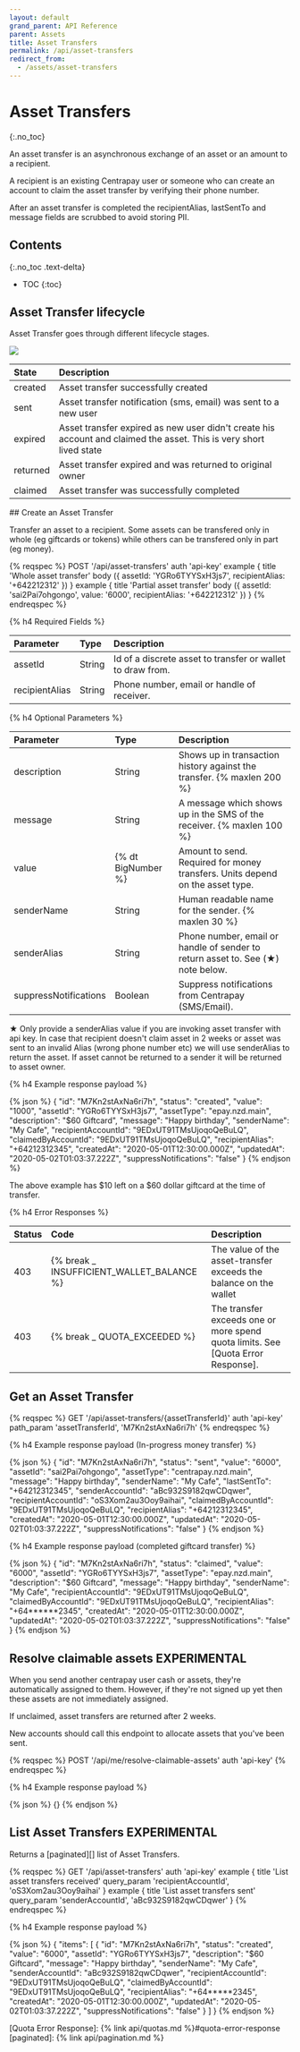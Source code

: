 ```yaml
---
layout: default
grand_parent: API Reference
parent: Assets
title: Asset Transfers
permalink: /api/asset-transfers
redirect_from:
  - /assets/asset-transfers
---
```


# Asset Transfers
{:.no_toc}

An asset transfer is an asynchronous exchange of an asset or an amount to a recipient.

A recipient is an existing Centrapay user or someone who can create an account to claim the asset transfer by verifying
their phone number.

After an asset transfer is completed the recipientAlias, lastSentTo and
message fields are scrubbed to avoid storing PII.


## Contents
{:.no_toc .text-delta}

* TOC
{:toc}

## Asset Transfer lifecycle

Asset Transfer goes through different lifecycle stages.

<img src="{{site.url}}/images/asset-lifecycle.png" style="display: block; margin: auto;" />

| State    | Description                                                                                                        |
|:---------|:-------------------------------------------------------------------------------------------------------------------|
| created  | Asset transfer successfully created                                                                                |
| sent     | Asset transfer notification (sms, email) was sent to a new user                                                    |
| expired  | Asset transfer expired as new user didn't create his account and claimed the asset. This is very short lived state |
| returned | Asset transfer expired and was returned to original owner                                                          |
| claimed  | Asset transfer was successfully completed                                                                          |

<a name="asset-transfer-create">
## Create an Asset Transfer

Transfer an asset to a recipient. Some assets can be transfered only in whole
(eg giftcards or tokens) while others can be transfered only in part (eg money).

{% reqspec %}
  POST '/api/asset-transfers'
  auth 'api-key'
  example {
    title 'Whole asset transfer'
    body ({
      assetId: 'YGRo6TYYSxH3js7',
      recipientAlias: '+642212312'
    })
  }
  example {
    title 'Partial asset transfer'
    body ({
      assetId: 'sai2Pai7ohgongo',
      value: '6000',
      recipientAlias: '+642212312'
    })
  }
{% endreqspec %}


{% h4 Required Fields %}

| Parameter      | Type   | Description                                                |
|:---------------|:-------|:-----------------------------------------------------------|
| assetId        | String | Id of a discrete asset to transfer or wallet to draw from. |
| recipientAlias | String | Phone number, email or handle of receiver.                 |


{% h4 Optional Parameters %}

| Parameter   | Type               | Description                                                                     |
| :---------- | :-----             | :---------                                                                      |
| description | String             | Shows up in transaction history against the transfer. {% maxlen 200 %}          |
| message     | String             | A message which shows up in the SMS of the receiver. {% maxlen 100 %}           |
| value       | {% dt BigNumber %} | Amount to send. Required for money transfers. Units depend on the asset type.   |
| senderName  | String             | Human readable name for the sender. {% maxlen 30 %}                             |
| senderAlias | String             | Phone number, email or handle of sender to return asset to. See (★) note below. |
| suppressNotifications | Boolean  | Suppress notifications from Centrapay (SMS/Email).                              |

★ Only provide a senderAlias value if you are invoking asset transfer with api
key. In case that recipient doesn't claim asset in 2 weeks or asset was sent to
an invalid Alias (wrong phone number etc) we will use senderAlias to return the
asset. If asset cannot be returned to a sender it will be returned to asset
owner.


{% h4 Example response payload %}

{% json %}
{
  "id": "M7Kn2stAxNa6ri7h",
  "status": "created",
  "value": "1000",
  "assetId": "YGRo6TYYSxH3js7",
  "assetType": "epay.nzd.main",
  "description": "$60 Giftcard",
  "message": "Happy birthday",
  "senderName": "My Cafe",
  "recipientAccountId": "9EDxUT91TMsUjoqoQeBuLQ",
  "claimedByAccountId": "9EDxUT91TMsUjoqoQeBuLQ",
  "recipientAlias": "+64212312345",
  "createdAt": "2020-05-01T12:30:00.000Z",
  "updatedAt": "2020-05-02T01:03:37.222Z",
  "suppressNotifications": "false"
}
{% endjson %}

The above example has $10 left on a $60 dollar giftcard at the time of transfer.

{% h4 Error Responses %}

| Status | Code                                      | Description                                                       |
|:-------|:------------------------------------------|:------------------------------------------------------------------|
| 403    | {% break _ INSUFFICIENT_WALLET_BALANCE %} | The value of the asset-transfer exceeds the balance on the wallet |
| 403    | {% break _ QUOTA_EXCEEDED %} | The transfer exceeds one or more spend quota limits. See [Quota Error Response]. |


## Get an Asset Transfer

{% reqspec %}
  GET '/api/asset-transfers/{assetTransferId}'
  auth 'api-key'
  path_param 'assetTransferId', 'M7Kn2stAxNa6ri7h'
{% endreqspec %}

{% h4 Example response payload (In-progress money transfer) %}

{% json %}
{
  "id": "M7Kn2stAxNa6ri7h",
  "status": "sent",
  "value": "6000",
  "assetId": "sai2Pai7ohgongo",
  "assetType": "centrapay.nzd.main",
  "message": "Happy birthday",
  "senderName": "My Cafe",
  "lastSentTo": "+64212312345",
  "senderAccountId": "aBc932S9182qwCDqwer",
  "recipientAccountId": "oS3Xom2au3Ooy9aihai",
  "claimedByAccountId": "9EDxUT91TMsUjoqoQeBuLQ",
  "recipientAlias": "+64212312345",
  "createdAt": "2020-05-01T12:30:00.000Z",
  "updatedAt": "2020-05-02T01:03:37.222Z",
  "suppressNotifications": "false"
}
{% endjson %}

{% h4 Example response payload (completed giftcard transfer) %}

{% json %}
{
  "id": "M7Kn2stAxNa6ri7h",
  "status": "claimed",
  "value": "6000",
  "assetId": "YGRo6TYYSxH3js7",
  "assetType": "epay.nzd.main",
  "description": "$60 Giftcard",
  "message": "Happy birthday",
  "senderName": "My Cafe",
  "recipientAccountId": "9EDxUT91TMsUjoqoQeBuLQ",
  "claimedByAccountId": "9EDxUT91TMsUjoqoQeBuLQ",
  "recipientAlias": "+64******2345",
  "createdAt": "2020-05-01T12:30:00.000Z",
  "updatedAt": "2020-05-02T01:03:37.222Z",
  "suppressNotifications": "false"
}
{% endjson %}

## Resolve claimable assets **EXPERIMENTAL**

When you send another centrapay user cash or assets, they're automatically assigned to them.
However, if they're not signed up yet then these assets are not immediately assigned.

If unclaimed, asset transfers are returned after 2 weeks.

New accounts should call this endpoint to allocate assets that you've been sent.

{% reqspec %}
  POST '/api/me/resolve-claimable-assets'
  auth 'api-key'
{% endreqspec %}

{% h4 Example response payload %}

{% json %}
{}
{% endjson %}

## List Asset Transfers **EXPERIMENTAL**

Returns a [paginated][] list of Asset Transfers.

{% reqspec %}
  GET '/api/asset-transfers'
  auth 'api-key'
  example {
    title 'List asset transfers received'
    query_param 'recipientAccountId', 'oS3Xom2au3Ooy9aihai'
  }
  example {
    title 'List asset transfers sent'
    query_param 'senderAccountId', 'aBc932S9182qwCDqwer'
  }
{% endreqspec %}

{% h4 Example response payload %}

{% json %}
{
  "items": [
    {
      "id": "M7Kn2stAxNa6ri7h",
      "status": "created",
      "value": "6000",
      "assetId": "YGRo6TYYSxH3js7",
      "description": "$60 Giftcard",
      "message": "Happy birthday",
      "senderName": "My Cafe",
      "senderAccountId": "aBc932S9182qwCDqwer",
      "recipientAccountId": "9EDxUT91TMsUjoqoQeBuLQ",
      "claimedByAccountId": "9EDxUT91TMsUjoqoQeBuLQ",
      "recipientAlias": "+64*****2345",
      "createdAt": "2020-05-01T12:30:00.000Z",
      "updatedAt": "2020-05-02T01:03:37.222Z",
      "suppressNotifications": "false"
    }
  ]
}
{% endjson %}

[Quota Error Response]: {% link api/quotas.md %}#quota-error-response
[paginated]: {% link api/pagination.md %}
